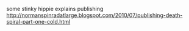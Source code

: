 some stinky hippie explains publishing http://normanspinradatlarge.blogspot.com/2010/07/publishing-death-spiral-part-one-cold.html